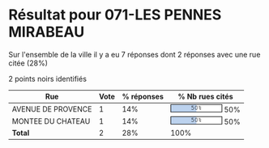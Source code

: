 # Résultat pour 071-LES PENNES MIRABEAU

Sur l'ensemble de la ville il y a eu 7 réponses dont 2 réponses avec une rue citée (28%)

2 points noirs identifiés

| Rue | Vote | % réponses | % Nb rues cités|
|-----|------|------------|----------------|
| AVENUE DE PROVENCE | 1 | 14% | <img src="../../img/bar_50.gif" />&nbsp;50%|
| MONTEE DU CHATEAU | 1 | 14% | <img src="../../img/bar_50.gif" />&nbsp;50%|
| **Total** | 2 | 28% | 100%|
